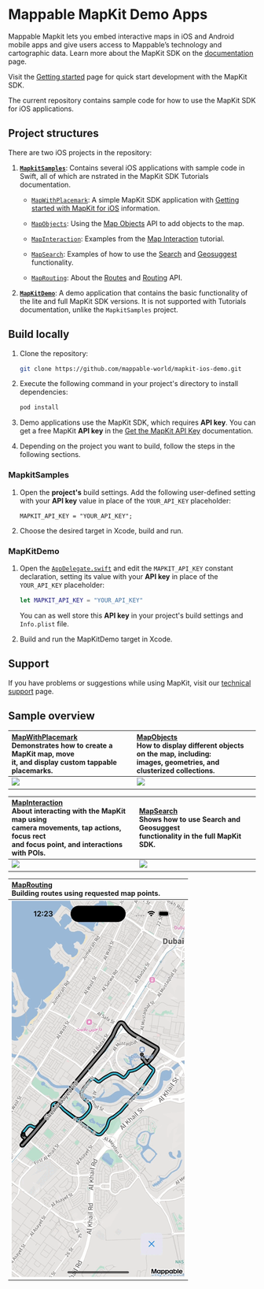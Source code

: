 # Mappable MapKit Demo Apps

Mappable Mapkit lets you embed interactive maps in iOS and Android mobile apps and give users access to Mappable’s technology and cartographic data. Learn more about the MapKit SDK on the [documentation](https://mappable.world/docs/mapkit/index.html?from=github-demo) page.

Visit the [Getting started](https://mappable.world/docs/mapkit/ios/generated/getting_started.html) page for quick start development with the MapKit SDK.

The current repository contains sample code for how to use the MapKit SDK for iOS applications.

## Project structures

There are two iOS projects in the repository:

1. [__`MapkitSamples`__](mapkit-samples): Contains several iOS applications with sample code in Swift, all of which are nstrated in the MapKit SDK Tutorials documentation.

    - [`MapWithPlacemark`](mapkit-samples/MapWithPlacemark): A simple MapKit SDK application with [Getting started with MapKit for iOS](https://mappable.world/docs/mapkit/ios/generated/getting_started.html) information.

    - [`MapObjects`](mapkit-samples/MapObjects): Using the [Map Objects](https://mappable.world/docs/mapkit/ios/generated/tutorials/map_objects) API to add objects to the map.

    - [`MapInteraction`](mapkit-samples/MapInteraction): Examples from the [Map Interaction](https://mappable.world/docs/mapkit/ios/generated/tutorials/map_interaction.html) tutorial.

    - [`MapSearch`](mapkit-samples/MapSearch): Examples of how to use the [Search](https://mappable.world/docs/mapkit/ios/generated/tutorials/map_search.html) and [Geosuggest](https://mappable.world/docs/mapkit/ios/generated/tutorials/map_suggest.html) functionality.

    - [`MapRouting`](mapkit-samples/MapRouting): About the [Routes](https://mappable.world/docs/mapkit/ios/generated/tutorials/map_routes) and [Routing](https://mappable.world/docs/mapkit/ios/generated/tutorials/map_routing.html) API.

2. [__`MapKitDemo`__](mapkit-demo): A demo application that contains the basic functionality of the lite and full MapKit SDK versions. It is not supported with Tutorials documentation, unlike the `MapkitSamples` project.

## Build locally

1. Clone the repository:
    ```sh
    git clone https://github.com/mappable-world/mapkit-ios-demo.git
    ```

2. Execute the following command in your project's directory to install dependencies:
    ```sh
    pod install
    ```

3. Demo applications use the MapKit SDK, which requires __API key__. You can get a free MapKit __API key__ in the [Get the MapKit API Key](https://mappable.world/docs/mapkit/ios/generated/getting_started.html#key) documentation.

4. Depending on the project you want to build, follow the steps in the following sections.

### MapkitSamples

1. Open the __project's__ build settings. Add the following user-defined setting with your __API key__ value in place of the `YOUR_API_KEY` placeholder:

    ```pbxproj
    MAPKIT_API_KEY = "YOUR_API_KEY";
    ```

2. Choose the desired target in Xcode, build and run.

### MapKitDemo

1. Open the [`AppDelegate.swift`](mapkit-demo/MapKitDemo/AppDelegate.swift) and edit the `MAPKIT_API_KEY` constant declaration, setting its value with your __API key__ in place of the `YOUR_API_KEY` placeholder:

    ```swift
    let MAPKIT_API_KEY = "YOUR_API_KEY"
    ```

    You can as well store this __API key__ in your project's build settings and `Info.plist` file.

2. Build and run the MapKitDemo target in Xcode.

## Support

If you have problems or suggestions while using MapKit, visit our [technical support](https://mappable.world/docs/mapkit/troubleshooting.html) page.

## Sample overview

| [MapWithPlacemark](mapkit-samples/MapWithPlacemark) <br>Demonstrates how to create a MapKit map, move<br>it, and display custom tappable placemarks. | [MapObjects](mapkit-samples/MapObjects) <br>How to display different objects on the map, including:<br>images, geometries, and clusterized collections. |
|:-|:-|
| ![](_assets/map_with_placemark_demo.gif) | ![](_assets/map_objects_demo.gif) |

| [MapInteraction](mapkit-samples/MapInteraction)<br> About interacting with the MapKit map using <br>camera movements, tap actions, focus rect <br> and focus point, and interactions with POIs. | [MapSearch](mapkit-samples/MapSearch) <br>Shows how to use Search and Geosuggest <br>functionality in the full MapKit SDK. |
|:-|:-|
| ![](_assets/map_interaction_demo.gif) | ![](_assets/map_search_demo.gif) |

| [MapRouting](mapkit-samples/map-routing)<br> Building routes using requested map points. |
|:-|
| ![](_assets/map_routing_demo.gif) |
